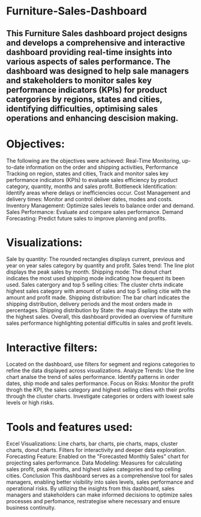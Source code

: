 # Furniture-Sales-Dashboard
## This Furniture Sales dashboard project designs and develops a comprehensive and interactive dashboard providing real-time insights into various aspects of sales performance. The dashboard was designed to help sale managers and stakeholders to monitor sales key performance indicators (KPIs) for product catergories by regions, states and cities, identifying difficulties, optimising sales operations and enhancing descision making.

# Objectives: 

The following are the objectives were achieved: Real-Time Monitoring, up-to-date information on the order and shipping activities, Performance Tracking on region, states and cities, Track and monitor sales key performance indicators (KPIs) to evaluate sales efficiency by product category, quantity, months and sales profit. Bottleneck Identification: Identify areas where delays or inefficiencies occur. Cost Management and delivery times: Monitor and control deliver dates, modes and costs. Inventory Management: Optimize sales levels to balance order and demand. Sales Performance: Evaluate and compare sales performance. Demand Forecasting: Predict future sales to improve planning and profits.

# Visualizations:

Sale by quantity: The rounded rectangles displays current, previous and year on year sales category by quantity and profit. Sales trend: The line plot displays the peak sales by month. Shipping mode: The donut chart indicates the most used shipping mode indicating how frequent its been used. Sales catergory and top 5 selling cities: The cluster chrts indicate highest sales category with amount of sales and top 5 selling citie with the amount and profit made. Shipping distribution: The bar chart indicates the shipping distribution, delivery periods and the most orders made in percentages. Shipping distribution by State: the map displays the state with the highest sales.  Overall, this dashboard provided an overview of furniture sales performance highlighting potential difficultis in sales and profit levels.

# Interactive filters:

Located on the dashboard, use filters for segment and regions categories to refine the data displayed across visualizations.
Analyze Trends:
Use the line chart analse the trend of sales performance.
Identify patterns in order dates, ship mode and sales performance.
Focus on Risks:
Monitor the profit throgh the KPI, the sales category and highest selling cities with their profits through the cluster charts.
Investigate categories or orders with lowest sale levels or high risks.

# Tools and features used:

Excel Visualizations:
Line charts, bar charts, pie charts, maps, cluster charts, donut charts.
Filters for interactivity and deeper data exploration.
Forecasting Feature:
Enabled on the "Forecasted Monthly Sales" chart for projecting sales performance.
Data Modeling:
Measures for calculating sales profit, peak months, and highest sales categories and top celling cities.
Conclusion
This dashboard serves as a comprehensive tool for sales managers, enabling better visibility into sales levels, sales performance and operational risks. By utilizing the insights from this dashboard, sales managers and stakeholders can make informed decisions to optimize sales processes and perfomance, restrategise where necessary and ensure business continuity.
